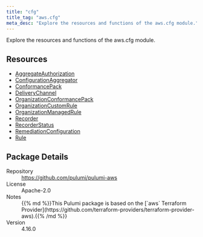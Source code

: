 ```yaml
---
title: "cfg"
title_tag: "aws.cfg"
meta_desc: "Explore the resources and functions of the aws.cfg module."
---
```


<!-- WARNING: this file was generated by Pulumi Docs Generator. -->
<!-- Do not edit by hand unless you're certain you know what you are doing! -->

Explore the resources and functions of the aws.cfg module.

<h2 id="resources">Resources</h2>
<ul class="api">
    <li><a href="aggregateauthorization" title="AggregateAuthorization"><span class="symbol resource"></span>AggregateAuthorization</a></li>
    <li><a href="configurationaggregator" title="ConfigurationAggregator"><span class="symbol resource"></span>ConfigurationAggregator</a></li>
    <li><a href="conformancepack" title="ConformancePack"><span class="symbol resource"></span>ConformancePack</a></li>
    <li><a href="deliverychannel" title="DeliveryChannel"><span class="symbol resource"></span>DeliveryChannel</a></li>
    <li><a href="organizationconformancepack" title="OrganizationConformancePack"><span class="symbol resource"></span>OrganizationConformancePack</a></li>
    <li><a href="organizationcustomrule" title="OrganizationCustomRule"><span class="symbol resource"></span>OrganizationCustomRule</a></li>
    <li><a href="organizationmanagedrule" title="OrganizationManagedRule"><span class="symbol resource"></span>OrganizationManagedRule</a></li>
    <li><a href="recorder" title="Recorder"><span class="symbol resource"></span>Recorder</a></li>
    <li><a href="recorderstatus" title="RecorderStatus"><span class="symbol resource"></span>RecorderStatus</a></li>
    <li><a href="remediationconfiguration" title="RemediationConfiguration"><span class="symbol resource"></span>RemediationConfiguration</a></li>
    <li><a href="rule" title="Rule"><span class="symbol resource"></span>Rule</a></li>
</ul>

<h2 id="package-details">Package Details</h2>
<dl class="package-details">
	<dt>Repository</dt>
	<dd><a href="https://github.com/pulumi/pulumi-aws">https://github.com/pulumi/pulumi-aws</a></dd>
	<dt>License</dt>
	<dd>Apache-2.0</dd>
	<dt>Notes</dt>
	<dd>{{% md %}}This Pulumi package is based on the [`aws` Terraform Provider](https://github.com/terraform-providers/terraform-provider-aws).{{% /md %}}</dd>
	<dt>Version</dt>
	<dd>4.16.0</dd>
</dl>

